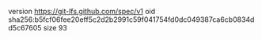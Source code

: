 version https://git-lfs.github.com/spec/v1
oid sha256:b5fcf06fee20eff5c2d2b2991c59f041754fd0dc049387ca6cb0834dd5c67605
size 93

